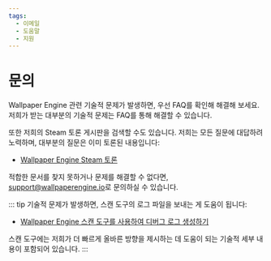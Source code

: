 ```yaml
---
tags:
  - 이메일
  - 도움말
  - 지원
---
```


# 문의

Wallpaper Engine 관련 기술적 문제가 발생하면, 우선 FAQ를 확인해 해결해 보세요. 저희가 받는 대부분의 기술적 문제는 FAQ를 통해 해결할 수 있습니다.

또한 저희의 Steam 토론 게시판을 검색할 수도 있습니다. 저희는 모든 질문에 대답하려 노력하며, 대부분의 질문은 이미 토론된 내용입니다:

* [Wallpaper Engine Steam 토론](https://steamcommunity.com/app/431960/discussions/)

적합한 문서를 찾지 못하거나 문제를 해결할 수 없다면, [support@wallpaperengine.io](mailto:support@wallpaperengine.io?subject=Support%20Request)로 문의하실 수 있습니다.

::: tip 기술적 문제가 발생하면, 스캔 도구의 로그 파일을 보내는 게 도움이 됩니다:

* [Wallpaper Engine 스캔 도구를 사용하여 디버그 로그 생성하기](debug/scantool)

스캔 도구에는 저희가 더 빠르게 올바른 방향을 제시하는 데 도움이 되는 기술적 세부 내용이 포함되어 있습니다. :::